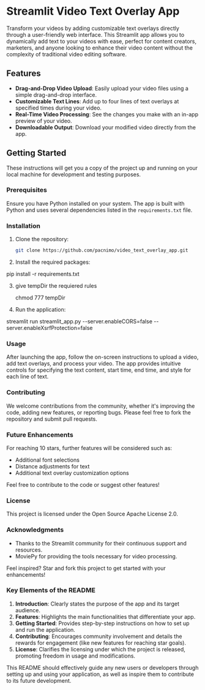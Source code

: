 # Streamlit Video Text Overlay App

Transform your videos by adding customizable text overlays directly through a user-friendly web interface. This Streamlit app allows you to dynamically add text to your videos with ease, perfect for content creators, marketers, and anyone looking to enhance their video content without the complexity of traditional video editing software.

## Features

- **Drag-and-Drop Video Upload**: Easily upload your video files using a simple drag-and-drop interface.
- **Customizable Text Lines**: Add up to four lines of text overlays at specified times during your video.
- **Real-Time Video Processing**: See the changes you make with an in-app preview of your video.
- **Downloadable Output**: Download your modified video directly from the app.

## Getting Started

These instructions will get you a copy of the project up and running on your local machine for development and testing purposes.

### Prerequisites

Ensure you have Python installed on your system. The app is built with Python and uses several dependencies listed in the `requirements.txt` file.

### Installation

1. Clone the repository:
   ```bash
   git clone https://github.com/pacnimo/video_text_overlay_app.git

2. Install the required packages:

pip install -r requirements.txt

3. give tempDir the requiered rules

   chmod 777 tempDir

4. Run the application:

streamlit run streamlit_app.py --server.enableCORS=false --server.enableXsrfProtection=false

### Usage

After launching the app, follow the on-screen instructions to upload a video, add text overlays, and process your video. The app provides intuitive controls for specifying the text content, start time, end time, and style for each line of text.

### Contributing

We welcome contributions from the community, whether it's improving the code, adding new features, or reporting bugs. Please feel free to fork the repository and submit pull requests.

### Future Enhancements

For reaching 10 stars, further features will be considered such as:
- Additional font selections
- Distance adjustments for text
- Additional text overlay customization options

Feel free to contribute to the code or suggest other features!

### License

This project is licensed under the Open Source Apache License 2.0.

### Acknowledgments

- Thanks to the Streamlit community for their continuous support and resources.
- MoviePy for providing the tools necessary for video processing.

Feel inspired? Star and fork this project to get started with your enhancements!


### Key Elements of the README

1. **Introduction**: Clearly states the purpose of the app and its target audience.
2. **Features**: Highlights the main functionalities that differentiate your app.
3. **Getting Started**: Provides step-by-step instructions on how to set up and run the application.
4. **Contributing**: Encourages community involvement and details the rewards for engagement (like new features for reaching star goals).
5. **License**: Clarifies the licensing under which the project is released, promoting freedom in usage and modifications.

This README should effectively guide any new users or developers through setting up and using your application, as well as inspire them to contribute to its future development.
